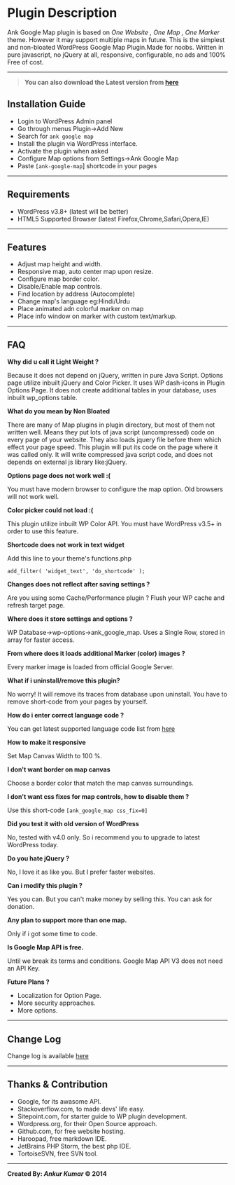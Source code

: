 
# Plugin Description
Ank Google Map plugin is based on *One Website , One Map , One Marker* theme.
However it may support multiple maps in future.
This is the simplest and non-bloated WordPress Google Map Plugin.Made for noobs.
Written in pure javascript, no jQuery at all, responsive, configurable, no ads and 100% Free of cost.

- - -



>**You can also download the Latest version from [here](https://wordpress.org/plugins/ank-google-map)**



## Installation Guide
- Login to WordPress Admin panel
- Go through menus Plugin->Add New
- Search for `ank google map`
- Install the plugin via WordPress interface.
- Activate the plugin when asked
- Configure Map options from Settings->Ank Google Map
- Paste `[ank-google-map`] shortcode in your pages

- - -
## Requirements
- WordPress v3.8+ (latest will be better)
- HTML5 Supported Browser (latest Firefox,Chrome,Safari,Opera,IE)

- - -



## Features
- Adjust map height and width.
- Responsive map, auto center map upon resize.
- Configure map border color.
- Disable/Enable map controls.
- Find location by address (Autocomplete)
- Change map's language eg:Hindi/Urdu
- Place animated adn colorful marker on map
- Place info window on marker with custom text/markup.

- - -


## FAQ

**Why did u call it Light Weight ?**

Because it does not depend on jQuery, written in pure Java Script.
Options page utilize inbuilt jQuery and Color Picker.
It uses WP dash-icons in Plugin Options Page.
It does not create additional tables in your database, uses inbuilt wp_options table.

**What do you mean by Non Bloated**

There are many of Map plugins in plugin directory, but most of them not written well.
Means they put lots of java script (uncompressed) code on every page of your website.
They also loads jquery file before them which effect your page speed.
This plugin will put its code on the page where it was called only.
It will write compressed java script code, and does not depends on external js library like:jQuery.


**Options page does not work well :(**

You must have modern browser to configure the map option.
Old browsers will not work well.

**Color picker could not load :(**

This plugin utilize inbuilt WP Color API.
You must have WordPress v3.5+ in order to use this feature.

**Shortcode does not work in text widget**

Add this line to your theme's functions.php

`add_filter( 'widget_text', 'do_shortcode' );`

**Changes does not reflect after saving settings ?**

Are you using some Cache/Performance plugin ? 
Flush your WP cache and refresh target page.

**Where does it store settings and options ?**

WP Database->wp-options->ank_google_map.
Uses a Single Row, stored in array for faster access.

**From where does it loads additional Marker (color) images ?**

Every marker image is loaded from official Google Server.

**What if i uninstall/remove this plugin?**

No worry! It will remove its traces from database upon uninstall.
You have to remove short-code from your pages by yourself.

**How do i enter correct language code ?**

You can get latest supported language code list from [here](https://spreadsheets.google.com/pub?key=p9pdwsai2hDMsLkXsoM05KQ&gid=1)



**How to make it responsive**

Set Map Canvas Width to 100 %.

**I don't want border on map canvas**

Choose a border color that match the map canvas surroundings.

**I don't want css fixes for map controls, how to disable them ?**

Use this short-code `[ank_google_map css_fix=0]`

**Did you test it with old version of WordPress**

No, tested with v4.0 only. So i recommend you to upgrade to latest WordPress today.

**Do you hate jQuery ?**

No, I love it as like you. But I prefer faster websites.

**Can i modify this plugin ?**

Yes you can. But you can't make money by selling this. You can ask for donation.

**Any plan to support more than one map.**

Only if i got some time to code.

**Is Google Map API is free.**

Until we break its terms and conditions.
Google Map API V3 does not need an API Key.

**Future Plans ?**

* Localization for Option Page.
* More security approaches.
* More options.

- - -
## Change Log
Change log is available [here](https://wordpress.org/plugins/ank-google-map/changelog/)

- - -

## Thanks & Contribution
- Google, for its awasome API.
- Stackoverflow.com, to made devs' life easy.
- Sitepoint.com, for starter guide to WP plugin development.
- Wordpress.org, for their Open Source approach.
- Github.com, for free website hosting.
- Haroopad, free markdown IDE.
- JetBrains PHP Storm, the best php IDE.
- TortoiseSVN, free SVN tool.

-----


**Created By: *Ankur Kumar* &copy; 2014**
